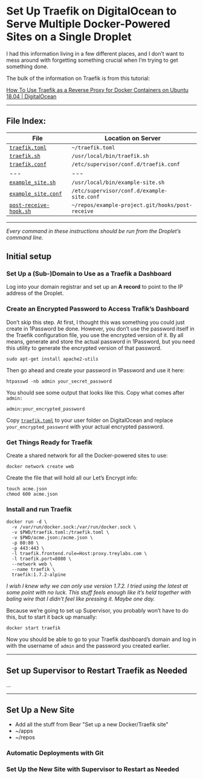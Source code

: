 # Set Up Traefik on DigitalOcean to Serve Multiple Docker-Powered Sites on a Single Droplet

I had this information living in a few different places, and I don’t want to mess around with forgetting something crucial when I’m trying to get something done.

The bulk of the information on Traefik is from this tutorial:

[How To Use Traefik as a Reverse Proxy for Docker Containers on Ubuntu 18.04 | DigitalOcean](https://www.digitalocean.com/community/tutorials/how-to-use-traefik-as-a-reverse-proxy-for-docker-containers-on-ubuntu-18-04)

---

## File Index:

| File                                                        | Location on Server                               |
| ----------------------------------------------------------- | ------------------------------------------------ |
| [`traefik.toml`](traefik/traefik.toml)                      | `~/traefik.toml`                                 |
| [`traefik.sh`](traefik/traefik.sh)                          | `/usr/local/bin/traefik.sh`                      |
| [`traefik.conf`](traefik/traefik.conf)                      | `/etc/supervisor/conf.d/traefik.conf`            |
| ---                                                         | ---                                              |
| [`example_site.sh`](example-site/example_site.sh)           | `/usr/local/bin/example-site.sh`                 |
| [`example_site.conf`](example-site/example_site.conf)       | `/etc/supervisor/conf.d/example-site.conf`       |
| [`post-receive-hook.sh`](example-site/post-receive-hook.sh) | `~/repos/example-project.git/hooks/post-receive` |

---

_Every command in these instructions should be run from the Droplet’s command line._

## Initial setup

### Set Up a (Sub-)Domain to Use as a Traefik a Dashboard

Log into your domain registrar and set up an **A record** to point to the IP address of the Droplet.

### Create an Encrypted Password to Access Trafik’s Dashboard

Don’t skip this step. At first, I thought this was something you could just create in 1Password be done. However, you don’t use the password itself in the Traefik configuration file, you use the encrypted version of it. By all means, generate and store the actual password in 1Password, but you need this utility to generate the encrypted version of that password.

```shell
sudo apt-get install apache2-utils
```

Then go ahead and create your password in 1Password and use it here:

```
htpasswd -nb admin your_secret_password
```

You should see some output that looks like this. Copy what comes after `admin:`

```
admin:your_encrypted_password
```

Copy [`traefik.toml`](traefik/traefik.toml) to your user folder on DigitalOcean and replace `your_encrypted_password` with your actual encrypted password.

### Get Things Ready for Traefik

Create a shared network for all the Docker-powered sites to use:

```
docker network create web
```

Create the file that will hold all our Let’s Encrypt info:

```
touch acme.json
chmod 600 acme.json
```

### Install and run Traefik

```shell
docker run -d \
  -v /var/run/docker.sock:/var/run/docker.sock \
  -v $PWD/traefik.toml:/traefik.toml \
  -v $PWD/acme.json:/acme.json \
  -p 80:80 \
  -p 443:443 \
  -l traefik.frontend.rule=Host:proxy.treylabs.com \
  -l traefik.port=8080 \
  --network web \
  --name traefik \
  traefik:1.7.2-alpine
```

_I wish I knew why we can only use version 1.7.2. I tried using the latest at some point with no luck. This stuff feels enough like it’s held together with baling wire that I didn’t feel like pressing it. Maybe one day._

Because we’re going to set up Supervisor, you probably won’t have to do this, but to start it back up manually:

```shell
docker start traefik
```

Now you should be able to go to your Traefik dashboard’s domain and log in with the username of `admin` and the password you created earlier.

---

## Set up Supervisor to Restart Traefik as Needed

…

---

## Set Up a New Site

- Add all the stuff from Bear "Set up a new Docker/Traefik site"
- ~/apps
- ~/repos

### Automatic Deployments with Git

### Set Up the New Site with Supervisor to Restart as Needed
